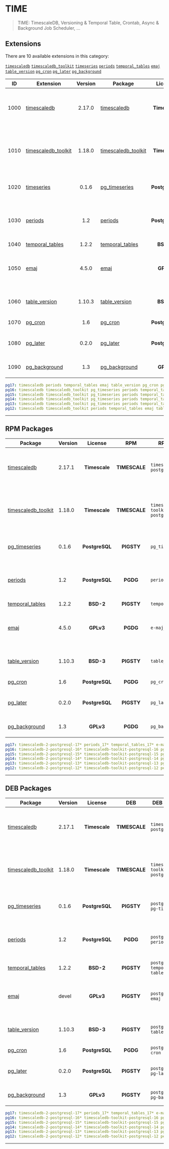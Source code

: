 # TIME


> TIME: TimescaleDB, Versioning & Temporal Table, Crontab, Async & Background Job Scheduler, ...
## Extensions


There are 10 available extensions in this category:

[`timescaledb`](/timescaledb) [`timescaledb_toolkit`](/timescaledb_toolkit) [`timeseries`](/timeseries) [`periods`](/periods) [`temporal_tables`](/temporal_tables) [`emaj`](/emaj) [`table_version`](/table_version) [`pg_cron`](/pg_cron) [`pg_later`](/pg_later) [`pg_background`](/pg_background)


| ID | Extension | Version | Package | License | RPM | DEB | Website | `Bin` | `LOAD` | `DYLIB` | `DDL` | Description |
|:--:|-----------|:-------:|---------|:-------:|:---:|:---:|:-------:|:-----:|:------:|:-------:|:-----:|-------------|
| 1000 | [timescaledb](/timescaledb) | 2.17.0 | [timescaledb](/timescaledb) | **<span class="tcwarn">Timescale</span>** | **<span class="tcwarn">TIMESCALE</span>** | **<span class="tcwarn">TIMESCALE</span>** | [LINK](https://github.com/timescale/timescaledb) |  | <span class="tcred">❗</span> | <span class="tcblue">✔</span> | <span class="tcblue">✔</span> | Enables scalable inserts and complex queries for time-series data |
| 1010 | [timescaledb_toolkit](/timescaledb_toolkit) | 1.18.0 | [timescaledb_toolkit](/timescaledb_toolkit) | **<span class="tcwarn">Timescale</span>** | **<span class="tcwarn">TIMESCALE</span>** | **<span class="tcwarn">TIMESCALE</span>** | [LINK](https://github.com/timescale/timescaledb-toolkit) |  |  | <span class="tcblue">✔</span> | <span class="tcblue">✔</span> | Library of analytical hyperfunctions, time-series pipelining, and other SQL utilities |
| 1020 | [timeseries](/timeseries) | 0.1.6 | [pg_timeseries](/timeseries) | **<span class="tcblue">PostgreSQL</span>** | **<span class="tcwarn">PIGSTY</span>** | **<span class="tcwarn">PIGSTY</span>** | [LINK](https://github.com/tembo-io/pg_timeseries) |  |  | <span class="tcwarn">✘</span> | <span class="tcblue">✔</span> | Convenience API for Tembo time series stack |
| 1030 | [periods](/periods) | 1.2 | [periods](/periods) | **<span class="tcblue">PostgreSQL</span>** | **<span class="tccyan">PGDG</span>** | **<span class="tccyan">PGDG</span>** | [LINK](https://github.com/xocolatl/periods) |  |  | <span class="tcblue">✔</span> | <span class="tcblue">✔</span> | Provide Standard SQL functionality for PERIODs and SYSTEM VERSIONING |
| 1040 | [temporal_tables](/temporal_tables) | 1.2.2 | [temporal_tables](/temporal_tables) | **<span class="tcblue">BSD-2</span>** | **<span class="tcwarn">PIGSTY</span>** | **<span class="tcwarn">PIGSTY</span>** | [LINK](https://pgxn.org/dist/temporal_tables/) |  |  | <span class="tcblue">✔</span> | <span class="tcblue">✔</span> | temporal tables |
| 1050 | [emaj](/emaj) | 4.5.0 | [emaj](/emaj) | **<span class="tcwarn">GPLv3</span>** | **<span class="tccyan">PGDG</span>** | **<span class="tcwarn">PIGSTY</span>** | [LINK](https://github.com/dalibo/emaj) |  |  | <span class="tcblue">✔</span> | <span class="tcblue">✔</span> | Enables fine-grained write logging and time travel on subsets of the database. |
| 1060 | [table_version](/table_version) | 1.10.3 | [table_version](/table_version) | **<span class="tcblue">BSD-3</span>** | **<span class="tcwarn">PIGSTY</span>** | **<span class="tcwarn">PIGSTY</span>** | [LINK](https://github.com/linz/postgresql-tableversion) |  |  | <span class="tcblue">✔</span> | <span class="tcblue">✔</span> | PostgreSQL table versioning extension |
| 1070 | [pg_cron](/pg_cron) | 1.6 | [pg_cron](/pg_cron) | **<span class="tcblue">PostgreSQL</span>** | **<span class="tccyan">PGDG</span>** | **<span class="tccyan">PGDG</span>** | [LINK](https://github.com/citusdata/pg_cron) |  | <span class="tcred">❗</span> | <span class="tcblue">✔</span> | <span class="tcblue">✔</span> | Job scheduler for PostgreSQL |
| 1080 | [pg_later](/pg_later) | 0.2.0 | [pg_later](/pg_later) | **<span class="tcblue">PostgreSQL</span>** | **<span class="tcwarn">PIGSTY</span>** | **<span class="tcwarn">PIGSTY</span>** | [LINK](https://github.com/tembo-io/pg_later) |  |  | <span class="tcblue">✔</span> | <span class="tcblue">✔</span> | pg_later: Run queries now and get results later |
| 1090 | [pg_background](/pg_background) | 1.3 | [pg_background](/pg_background) | **<span class="tcwarn">GPLv3</span>** | **<span class="tccyan">PGDG</span>** | **<span class="tcwarn">PIGSTY</span>** | [LINK](https://github.com/vibhorkum/pg_background) |  |  | <span class="tcblue">✔</span> | <span class="tcblue">✔</span> | Run SQL queries in the background |



```yaml
pg17: timescaledb periods temporal_tables emaj table_version pg_cron pg_later pg_background #timescaledb_toolkit #pg_timeseries
pg16: timescaledb timescaledb_toolkit pg_timeseries periods temporal_tables emaj table_version pg_cron pg_later pg_background
pg15: timescaledb timescaledb_toolkit pg_timeseries periods temporal_tables emaj table_version pg_cron pg_later pg_background
pg14: timescaledb timescaledb_toolkit pg_timeseries periods temporal_tables emaj table_version pg_cron pg_later pg_background
pg13: timescaledb timescaledb_toolkit pg_timeseries periods temporal_tables emaj table_version pg_cron pg_later pg_background
pg12: timescaledb timescaledb_toolkit periods temporal_tables emaj table_version pg_cron pg_background #pg_timeseries #pg_later
```



--------

## RPM Packages


| Package | Version | License | RPM | RPM Package | 17 | 16 | 15 | 14 | 13 | 12 | Description |
|---------|---------|:-------:|:---:|-------------|:--:|:--:|:--:|:--:|:--:|:--:|-------------|
| [timescaledb](/timescaledb) | 2.17.1 | **<span class="tcwarn">Timescale</span>** | **<span class="tcwarn">TIMESCALE</span>** | `timescaledb-2-postgresql-$v*` | **<span class="tcwarn">✔</span>** | **<span class="tcwarn">✔</span>** | **<span class="tcwarn">✔</span>** | **<span class="tcwarn">✔</span>** | **<span class="tcwarn">✔</span>** | **<span class="tcwarn">✔</span>** | Enables scalable inserts and complex queries for time-series data |
| [timescaledb_toolkit](/timescaledb_toolkit) | 1.18.0 | **<span class="tcwarn">Timescale</span>** | **<span class="tcwarn">TIMESCALE</span>** | `timescaledb-toolkit-postgresql-$v` |  | **<span class="tcwarn">✔</span>** | **<span class="tcwarn">✔</span>** | **<span class="tcwarn">✔</span>** | **<span class="tcwarn">✔</span>** | **<span class="tcwarn">✔</span>** | Library of analytical hyperfunctions, time-series pipelining, and other SQL utilities |
| [pg_timeseries](/timeseries) | 0.1.6 | **<span class="tcblue">PostgreSQL</span>** | **<span class="tcwarn">PIGSTY</span>** | `pg_timeseries_$v` |  | **<span class="tcwarn">✔</span>** | **<span class="tcwarn">✔</span>** | **<span class="tcwarn">✔</span>** | **<span class="tcwarn">✔</span>** |  | Convenience API for Tembo time series stack |
| [periods](/periods) | 1.2 | **<span class="tcblue">PostgreSQL</span>** | **<span class="tccyan">PGDG</span>** | `periods_$v*` | **<span class="tccyan">✔</span>** | **<span class="tccyan">✔</span>** | **<span class="tccyan">✔</span>** | **<span class="tccyan">✔</span>** | **<span class="tccyan">✔</span>** | **<span class="tccyan">✔</span>** | Provide Standard SQL functionality for PERIODs and SYSTEM VERSIONING |
| [temporal_tables](/temporal_tables) | 1.2.2 | **<span class="tcblue">BSD-2</span>** | **<span class="tcwarn">PIGSTY</span>** | `temporal_tables_$v*` | **<span class="tcwarn">✔</span>** | **<span class="tcwarn">✔</span>** | **<span class="tcwarn">✔</span>** | **<span class="tcwarn">✔</span>** | **<span class="tcwarn">✔</span>** | **<span class="tcwarn">✔</span>** | temporal tables |
| [emaj](/emaj) | 4.5.0 | **<span class="tcwarn">GPLv3</span>** | **<span class="tccyan">PGDG</span>** | `e-maj_$v*` | **<span class="tccyan">✔</span>** | **<span class="tccyan">✔</span>** | **<span class="tccyan">✔</span>** | **<span class="tccyan">✔</span>** | **<span class="tccyan">✔</span>** | **<span class="tccyan">✔</span>** | Enables fine-grained write logging and time travel on subsets of the database. |
| [table_version](/table_version) | 1.10.3 | **<span class="tcblue">BSD-3</span>** | **<span class="tcwarn">PIGSTY</span>** | `table_version_$v*` | **<span class="tcwarn">✔</span>** | **<span class="tcwarn">✔</span>** | **<span class="tcwarn">✔</span>** | **<span class="tcwarn">✔</span>** | **<span class="tcwarn">✔</span>** | **<span class="tcwarn">✔</span>** | PostgreSQL table versioning extension |
| [pg_cron](/pg_cron) | 1.6 | **<span class="tcblue">PostgreSQL</span>** | **<span class="tccyan">PGDG</span>** | `pg_cron_$v*` | **<span class="tccyan">✔</span>** | **<span class="tccyan">✔</span>** | **<span class="tccyan">✔</span>** | **<span class="tccyan">✔</span>** | **<span class="tccyan">✔</span>** | **<span class="tccyan">✔</span>** | Job scheduler for PostgreSQL |
| [pg_later](/pg_later) | 0.2.0 | **<span class="tcblue">PostgreSQL</span>** | **<span class="tcwarn">PIGSTY</span>** | `pg_later_$v` | **<span class="tcwarn">✔</span>** | **<span class="tcwarn">✔</span>** | **<span class="tcwarn">✔</span>** | **<span class="tcwarn">✔</span>** | **<span class="tcwarn">✔</span>** |  | pg_later: Run queries now and get results later |
| [pg_background](/pg_background) | 1.3 | **<span class="tcwarn">GPLv3</span>** | **<span class="tccyan">PGDG</span>** | `pg_background_$v*` | **<span class="tccyan">✔</span>** | **<span class="tccyan">✔</span>** | **<span class="tccyan">✔</span>** | **<span class="tccyan">✔</span>** | **<span class="tccyan">✔</span>** | **<span class="tccyan">✔</span>** | Run SQL queries in the background |



```yaml
pg17: timescaledb-2-postgresql-17* periods_17* temporal_tables_17* e-maj_17* table_version_17* pg_cron_17* pg_later_17 pg_background_17* #timescaledb-toolkit-postgresql-17 #pg_timeseries_17
pg16: timescaledb-2-postgresql-16* timescaledb-toolkit-postgresql-16 pg_timeseries_16 periods_16* temporal_tables_16* e-maj_16* table_version_16* pg_cron_16* pg_later_16 pg_background_16*
pg15: timescaledb-2-postgresql-15* timescaledb-toolkit-postgresql-15 pg_timeseries_15 periods_15* temporal_tables_15* e-maj_15* table_version_15* pg_cron_15* pg_later_15 pg_background_15*
pg14: timescaledb-2-postgresql-14* timescaledb-toolkit-postgresql-14 pg_timeseries_14 periods_14* temporal_tables_14* e-maj_14* table_version_14* pg_cron_14* pg_later_14 pg_background_14*
pg13: timescaledb-2-postgresql-13* timescaledb-toolkit-postgresql-13 pg_timeseries_13 periods_13* temporal_tables_13* e-maj_13* table_version_13* pg_cron_13* pg_later_13 pg_background_13*
pg12: timescaledb-2-postgresql-12* timescaledb-toolkit-postgresql-12 periods_12* temporal_tables_12* e-maj_12* table_version_12* pg_cron_12* pg_background_12* #pg_timeseries_12 #pg_later_12
```



--------

## DEB Packages


| Package | Version | License | DEB | DEB Package | 17 | 16 | 15 | 14 | 13 | 12 | Description |
|---------|---------|:-------:|:---:|-------------|:--:|:--:|:--:|:--:|:--:|:--:|-------------|
| [timescaledb](/timescaledb) | 2.17.1 | **<span class="tcwarn">Timescale</span>** | **<span class="tcwarn">TIMESCALE</span>** | `timescaledb-2-postgresql-$v` | **<span class="tcwarn">✔</span>** | **<span class="tcwarn">✔</span>** | **<span class="tcwarn">✔</span>** | **<span class="tcwarn">✔</span>** | **<span class="tcwarn">✔</span>** | **<span class="tcwarn">✔</span>** | Enables scalable inserts and complex queries for time-series data |
| [timescaledb_toolkit](/timescaledb_toolkit) | 1.18.0 | **<span class="tcwarn">Timescale</span>** | **<span class="tcwarn">TIMESCALE</span>** | `timescaledb-toolkit-postgresql-$v` |  | **<span class="tcwarn">✔</span>** | **<span class="tcwarn">✔</span>** | **<span class="tcwarn">✔</span>** | **<span class="tcwarn">✔</span>** | **<span class="tcwarn">✔</span>** | Library of analytical hyperfunctions, time-series pipelining, and other SQL utilities |
| [pg_timeseries](/timeseries) | 0.1.6 | **<span class="tcblue">PostgreSQL</span>** | **<span class="tcwarn">PIGSTY</span>** | `postgresql-$v-pg-timeseries` |  | **<span class="tcwarn">✔</span>** | **<span class="tcwarn">✔</span>** | **<span class="tcwarn">✔</span>** | **<span class="tcwarn">✔</span>** | **<span class="tcwarn">✔</span>** | Convenience API for Tembo time series stack |
| [periods](/periods) | 1.2 | **<span class="tcblue">PostgreSQL</span>** | **<span class="tccyan">PGDG</span>** | `postgresql-$v-periods` | **<span class="tccyan">✔</span>** | **<span class="tccyan">✔</span>** | **<span class="tccyan">✔</span>** | **<span class="tccyan">✔</span>** | **<span class="tccyan">✔</span>** | **<span class="tccyan">✔</span>** | Provide Standard SQL functionality for PERIODs and SYSTEM VERSIONING |
| [temporal_tables](/temporal_tables) | 1.2.2 | **<span class="tcblue">BSD-2</span>** | **<span class="tcwarn">PIGSTY</span>** | `postgresql-$v-temporal-tables` | **<span class="tcwarn">✔</span>** | **<span class="tcwarn">✔</span>** | **<span class="tcwarn">✔</span>** | **<span class="tcwarn">✔</span>** | **<span class="tcwarn">✔</span>** | **<span class="tcwarn">✔</span>** | temporal tables |
| [emaj](/emaj) | devel | **<span class="tcwarn">GPLv3</span>** | **<span class="tcwarn">PIGSTY</span>** | `postgresql-$v-emaj` | **<span class="tcwarn">✔</span>** | **<span class="tcwarn">✔</span>** | **<span class="tcwarn">✔</span>** | **<span class="tcwarn">✔</span>** | **<span class="tcwarn">✔</span>** | **<span class="tcwarn">✔</span>** | Enables fine-grained write logging and time travel on subsets of the database. |
| [table_version](/table_version) | 1.10.3 | **<span class="tcblue">BSD-3</span>** | **<span class="tcwarn">PIGSTY</span>** | `postgresql-$v-tableversion` | **<span class="tcwarn">✔</span>** | **<span class="tcwarn">✔</span>** | **<span class="tcwarn">✔</span>** | **<span class="tcwarn">✔</span>** | **<span class="tcwarn">✔</span>** | **<span class="tcwarn">✔</span>** | PostgreSQL table versioning extension |
| [pg_cron](/pg_cron) | 1.6 | **<span class="tcblue">PostgreSQL</span>** | **<span class="tccyan">PGDG</span>** | `postgresql-$v-cron` | **<span class="tccyan">✔</span>** | **<span class="tccyan">✔</span>** | **<span class="tccyan">✔</span>** | **<span class="tccyan">✔</span>** | **<span class="tccyan">✔</span>** | **<span class="tccyan">✔</span>** | Job scheduler for PostgreSQL |
| [pg_later](/pg_later) | 0.2.0 | **<span class="tcblue">PostgreSQL</span>** | **<span class="tcwarn">PIGSTY</span>** | `postgresql-$v-pg-later` | **<span class="tcwarn">✔</span>** | **<span class="tcwarn">✔</span>** | **<span class="tcwarn">✔</span>** | **<span class="tcwarn">✔</span>** | **<span class="tcwarn">✔</span>** |  | pg_later: Run queries now and get results later |
| [pg_background](/pg_background) | 1.3 | **<span class="tcwarn">GPLv3</span>** | **<span class="tcwarn">PIGSTY</span>** | `postgresql-$v-pg-background` | **<span class="tcwarn">✔</span>** | **<span class="tcwarn">✔</span>** | **<span class="tcwarn">✔</span>** | **<span class="tcwarn">✔</span>** | **<span class="tcwarn">✔</span>** | **<span class="tcwarn">✔</span>** | Run SQL queries in the background |



```yaml
pg17: timescaledb-2-postgresql-17* periods_17* temporal_tables_17* e-maj_17* table_version_17* pg_cron_17* pg_later_17 pg_background_17* #timescaledb-toolkit-postgresql-17 #pg_timeseries_17
pg16: timescaledb-2-postgresql-16* timescaledb-toolkit-postgresql-16 pg_timeseries_16 periods_16* temporal_tables_16* e-maj_16* table_version_16* pg_cron_16* pg_later_16 pg_background_16*
pg15: timescaledb-2-postgresql-15* timescaledb-toolkit-postgresql-15 pg_timeseries_15 periods_15* temporal_tables_15* e-maj_15* table_version_15* pg_cron_15* pg_later_15 pg_background_15*
pg14: timescaledb-2-postgresql-14* timescaledb-toolkit-postgresql-14 pg_timeseries_14 periods_14* temporal_tables_14* e-maj_14* table_version_14* pg_cron_14* pg_later_14 pg_background_14*
pg13: timescaledb-2-postgresql-13* timescaledb-toolkit-postgresql-13 pg_timeseries_13 periods_13* temporal_tables_13* e-maj_13* table_version_13* pg_cron_13* pg_later_13 pg_background_13*
pg12: timescaledb-2-postgresql-12* timescaledb-toolkit-postgresql-12 periods_12* temporal_tables_12* e-maj_12* table_version_12* pg_cron_12* pg_background_12* #pg_timeseries_12 #pg_later_12
```



--------

